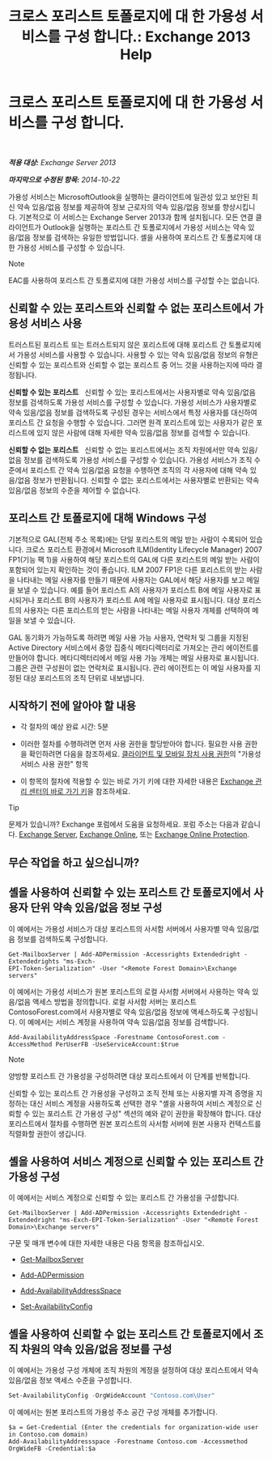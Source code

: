 ﻿---
title: '크로스 포리스트 토폴로지에 대 한 가용성 서비스를 구성 합니다.: Exchange 2013 Help'
TOCTitle: 크로스 포리스트 토폴로지에 대 한 가용성 서비스를 구성 합니다.
ms:assetid: f1e7d407-f0d3-47a7-8cc3-03c5980445d5
ms:mtpsurl: https://technet.microsoft.com/ko-kr/library/Bb125182(v=EXCHG.150)
ms:contentKeyID: 52058148
ms.date: 05/22/2018
mtps_version: v=EXCHG.150
ms.translationtype: MT
---

# 크로스 포리스트 토폴로지에 대 한 가용성 서비스를 구성 합니다.

 

_**적용 대상:** Exchange Server 2013_

_**마지막으로 수정된 항목:** 2014-10-22_

가용성 서비스는 MicrosoftOutlook을 실행하는 클라이언트에 일관성 있고 보안된 최신 약속 있음/없음 정보를 제공하여 정보 근로자의 약속 있음/없음 정보를 향상시킵니다. 기본적으로 이 서비스는 Exchange Server 2013과 함께 설치됩니다. 모든 연결 클라이언트가 Outlook을 실행하는 포리스트 간 토폴로지에서 가용성 서비스는 약속 있음/없음 정보를 검색하는 유일한 방법입니다. 셸을 사용하여 포리스트 간 토폴로지에 대한 가용성 서비스를 구성할 수 있습니다.


> [!NOTE]
> EAC를 사용하여 포리스트 간 토폴로지에 대한 가용성 서비스를 구성할 수는 없습니다.



## 신뢰할 수 있는 포리스트와 신뢰할 수 없는 포리스트에서 가용성 서비스 사용

트러스트된 포리스트 또는 트러스트되지 않은 포리스트에 대해 포리스트 간 토폴로지에서 가용성 서비스를 사용할 수 있습니다. 사용할 수 있는 약속 있음/없음 정보의 유형은 신뢰할 수 있는 포리스트와 신뢰할 수 없는 포리스트 중 어느 것을 사용하는지에 따라 결정됩니다.

**신뢰할 수 있는 포리스트**   신뢰할 수 있는 포리스트에서는 사용자별로 약속 있음/없음 정보를 검색하도록 가용성 서비스를 구성할 수 있습니다. 가용성 서비스가 사용자별로 약속 있음/없음 정보를 검색하도록 구성된 경우는 서비스에서 특정 사용자를 대신하여 포리스트 간 요청을 수행할 수 있습니다. 그러면 원격 포리스트에 있는 사용자가 같은 포리스트에 있지 않은 사람에 대해 자세한 약속 있음/없음 정보를 검색할 수 있습니다.

**신뢰할 수 없는 포리스트**   신뢰할 수 없는 포리스트에서는 조직 차원에서만 약속 있음/없음 정보를 검색하도록 가용성 서비스를 구성할 수 있습니다. 가용성 서비스가 조직 수준에서 포리스트 간 약속 있음/없음 요청을 수행하면 조직의 각 사용자에 대해 약속 있음/없음 정보가 반환됩니다. 신뢰할 수 없는 포리스트에서는 사용자별로 반환되는 약속 있음/없음 정보의 수준을 제어할 수 없습니다.

## 포리스트 간 토폴로지에 대해 Windows 구성

기본적으로 GAL(전체 주소 목록)에는 단일 포리스트의 메일 받는 사람이 수록되어 있습니다. 크로스 포리스트 환경에서 Microsoft ILM(Identity Lifecycle Manager) 2007 FP1(기능 팩 1)을 사용하여 해당 포리스트의 GAL에 다른 포리스트의 메일 받는 사람이 포함되어 있는지 확인하는 것이 좋습니다. ILM 2007 FP1은 다른 포리스트의 받는 사람을 나타내는 메일 사용자를 만들기 때문에 사용자는 GAL에서 해당 사용자를 보고 메일을 보낼 수 있습니다. 예를 들어 포리스트 A의 사용자가 포리스트 B에 메일 사용자로 표시되거나 포리스트 B의 사용자가 포리스트 A에 메일 사용자로 표시됩니다. 대상 포리스트의 사용자는 다른 포리스트의 받는 사람을 나타내는 메일 사용자 개체를 선택하여 메일을 보낼 수 있습니다.

GAL 동기화가 가능하도록 하려면 메일 사용 가능 사용자, 연락처 및 그룹을 지정된 Active Directory 서비스에서 중앙 집중식 메타디렉터리로 가져오는 관리 에이전트를 만들어야 합니다. 메타디렉터리에서 메일 사용 가능 개체는 메일 사용자로 표시됩니다. 그룹은 관련 구성원이 없는 연락처로 표시됩니다. 관리 에이전트는 이 메일 사용자를 지정된 대상 포리스트의 조직 단위로 내보냅니다.

## 시작하기 전에 알아야 할 내용

  - 각 절차의 예상 완료 시간: 5분

  - 이러한 절차를 수행하려면 먼저 사용 권한을 할당받아야 합니다. 필요한 사용 권한을 확인하려면 다음을 참조하세요. [클라이언트 및 모바일 장치 사용 권한](clients-and-mobile-devices-permissions-exchange-2013-help.md)의 "가용성 서비스 사용 권한" 항목

  - 이 항목의 절차에 적용할 수 있는 바로 가기 키에 대한 자세한 내용은 [Exchange 관리 센터의 바로 가기 키](keyboard-shortcuts-in-the-exchange-admin-center-exchange-online-protection-help.md)을 참조하세요.


> [!TIP]
> 문제가 있습니까? Exchange 포럼에서 도움을 요청하세요. 포럼 주소는 다음과 같습니다. <A href="https://go.microsoft.com/fwlink/p/?linkid=60612">Exchange Server</A>, <A href="https://go.microsoft.com/fwlink/p/?linkid=267542">Exchange Online</A>, 또는 <A href="https://go.microsoft.com/fwlink/p/?linkid=285351">Exchange Online Protection</A>.



## 무슨 작업을 하고 싶으십니까?

## 셸을 사용하여 신뢰할 수 있는 포리스트 간 토폴로지에서 사용자 단위 약속 있음/없음 정보 구성

이 예에서는 가용성 서비스가 대상 포리스트의 사서함 서버에서 사용자별 약속 있음/없음 정보를 검색하도록 구성합니다.

    Get-MailboxServer | Add-ADPermission -Accessrights Extendedright -Extendedrights "ms-Exch-
    EPI-Token-Serialization" -User "<Remote Forest Domain>\Exchange servers"

이 예에서는 가용성 서비스가 원본 포리스트의 로컬 사서함 서버에서 사용하는 약속 있음/없음 액세스 방법을 정의합니다. 로컬 사서함 서버는 포리스트 ContosoForest.com에서 사용자별로 약속 있음/없음 정보에 액세스하도록 구성됩니다. 이 예에서는 서비스 계정을 사용하여 약속 있음/없음 정보를 검색합니다.

    Add-AvailabilityAddressSpace -Forestname ContosoForest.com -AccessMethod PerUserFB -UseServiceAccount:$true


> [!NOTE]
> 양방향 포리스트 간 가용성을 구성하려면 대상 포리스트에서 이 단계를 반복합니다.



신뢰할 수 있는 포리스트 간 가용성을 구성하고 조직 전체 또는 사용자별 자격 증명을 지정하는 대신 서비스 계정을 사용하도록 선택한 경우 "셸을 사용하여 서비스 계정으로 신뢰할 수 있는 포리스트 간 가용성 구성" 섹션의 예와 같이 권한을 확장해야 합니다. 대상 포리스트에서 절차를 수행하면 원본 포리스트의 사서함 서버에 원본 사용자 컨텍스트를 직렬화할 권한이 생깁니다.

## 셸을 사용하여 서비스 계정으로 신뢰할 수 있는 포리스트 간 가용성 구성

이 예에서는 서비스 계정으로 신뢰할 수 있는 포리스트 간 가용성을 구성합니다.

    Get-MailboxServer | Add-ADPermission -Accessrights Extendedright -Extendedright "ms-Exch-EPI-Token-Serialization" -User "<Remote Forest Domain>\Exchange servers"

구문 및 매개 변수에 대한 자세한 내용은 다음 항목을 참조하십시오.

  - [Get-MailboxServer](https://technet.microsoft.com/ko-kr/library/bb123539\(v=exchg.150\))

  - [Add-ADPermission](https://technet.microsoft.com/ko-kr/library/bb124403\(v=exchg.150\))

  - [Add-AvailabilityAddressSpace](https://technet.microsoft.com/ko-kr/library/bb124122\(v=exchg.150\))

  - [Set-AvailabilityConfig](https://technet.microsoft.com/ko-kr/library/bb124103\(v=exchg.150\))

## 셸을 사용하여 신뢰할 수 없는 포리스트 간 토폴로지에서 조직 차원의 약속 있음/없음 정보를 구성

이 예에서는 가용성 구성 개체에 조직 차원의 계정을 설정하여 대상 포리스트에서 약속 있음/없음 정보 액세스 수준을 구성합니다.

```powershell
Set-AvailabilityConfig -OrgWideAccount "Contoso.com\User"
```

이 예에서는 원본 포리스트의 가용성 주소 공간 구성 개체를 추가합니다.

    $a = Get-Credential (Enter the credentials for organization-wide user in Contoso.com domain)
    Add-AvailabilityAddressspace -Forestname Contoso.com -Accessmethod OrgWideFB -Credential:$a

